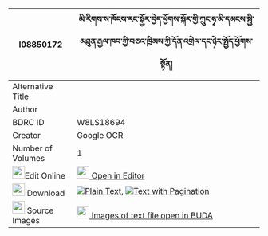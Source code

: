|I08850172|མི་རིགས་ས་ཁོངས་རང་སྐྱོར་བྱེད་ཕྱོགས་སྐོར་གྱི་ཀྲུང་ཧྭ་མི་དམངས་སྤྱི་མཐུན་རྒྱལ་ཁབ་ཀྱི་བཅའ་ཁྲིམས་ཀྱི་དོན་འགྲེལ་དང་ཉེར་སྤྱོད་ཕྱོགས་སྟོན། 
| --- | --- 
|Alternative Title |
|Author | 
|BDRC ID | W8LS18694
|Creator | Google OCR
|Number of Volumes| 1
|<img width="25" src="https://img.icons8.com/color/25/000000/edit-property.png">Edit Online| [<img width="25" src="https://avatars.githubusercontent.com/u/45091458?s=200&v=4"> Open in Editor](http://editor.openpecha.org/I08850172)
|<img width="25" src="https://img.icons8.com/fluent/48/000000/download-2.png"/>  Download | [![](https://img.icons8.com/color/20/000000/txt.png)Plain Text](https://github.com/Openpecha/I08850172/releases/download/v1/mirik_sakhong_rang_kyor_jechok_plain_I08850172.zip), [![](https://img.icons8.com/color/20/000000/txt.png)Text with Pagination](https://github.com/Openpecha/I08850172/releases/download/v1/mirik_sakhong_rang_kyor_jechok_pages_I08850172.zip)
|<img width="25" src="https://img.icons8.com/plasticine/100/000000/pictures-folder.png"/>  Source Images | [<img width="25" src="https://library.bdrc.io/icons/BUDA-small.svg"> Images of text file open in BUDA](https://library.bdrc.io/show/bdr:W8LS18694)